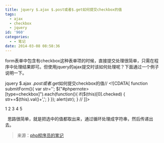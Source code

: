 ```yaml
---
title: jquery $.ajax $.post或者$.get如何提交checkbox的值
tags:
  - ajax
  - checkbox
  - jquery
id: '960'
categories:
  - - 笔记
date: 2014-03-08 08:58:36
---
```


form表单中包含有checkbox这种表单项的时候，直接提交处理很简单，只需在程序中处理结果即可。但使用jquery的ajax提交时该如何处理呢？下面通过一个例子说明一下。

jquery $.ajax $.post或者$.get如何提交checkbox的值// <!\[CDATA\[
function submitForm(){
    var str='';
    $("#phpernote>\[type=checkbox\]").each(function(){
        if($(this)\[0\].checked) {
            str+=$(this).val()+',';
        }
    });
    alert(str);
}
// \]\]>

1 2 3 4 5 

  思路很简单，就是把选中的值都取出来，通过循环处理成字符串，然后传递出去。

> 来源：[php程序员的笔记](http://www.phpernote.com/)